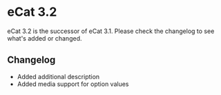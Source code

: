 # eCat 3.2

eCat 3.2 is the successor of eCat 3.1. Please check the changelog to see what's added or changed.

## Changelog

- Added additional description
- Added media support for option values

